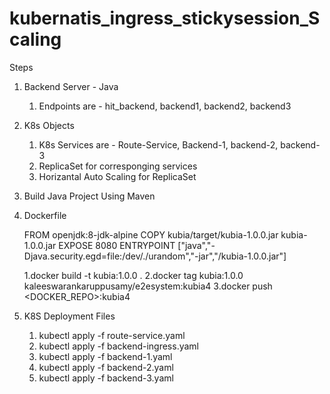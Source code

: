 # kubernatis_ingress_stickysession_Scaling



Steps 

1. Backend Server - Java
     1. Endpoints are  - hit_backend, backend1, backend2, backend3 
     
2. K8s Objects     
    1. K8s Services are  - Route-Service, Backend-1, backend-2, backend-3
    2. ReplicaSet for corresponging services
    3. Horizantal Auto Scaling for ReplicaSet
    
3. Build Java Project Using Maven
    
4. Dockerfile 
    
    FROM openjdk:8-jdk-alpine
    COPY  kubia/target/kubia-1.0.0.jar kubia-1.0.0.jar
    EXPOSE 8080
    ENTRYPOINT ["java","-Djava.security.egd=file:/dev/./urandom","-jar","/kubia-1.0.0.jar"]
    
     1.docker build -t kubia:1.0.0 .
     2.docker tag kubia:1.0.0  kaleeswarankaruppusamy/e2esystem:kubia4
     3.docker push  <DOCKER_REPO>:kubia4
 
 
 5. K8S Deployment Files
      1. kubectl apply -f route-service.yaml
      2. kubectl apply -f backend-ingress.yaml
      3. kubectl apply -f backend-1.yaml
      4. kubectl apply -f backend-2.yaml
      5. kubectl apply -f backend-3.yaml
      
 

